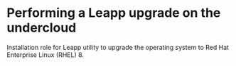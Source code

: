 Performing a Leapp upgrade on the undercloud
=========

Installation role for Leapp utility to upgrade the operating system to Red Hat Enterprise Linux (RHEL) 8.
